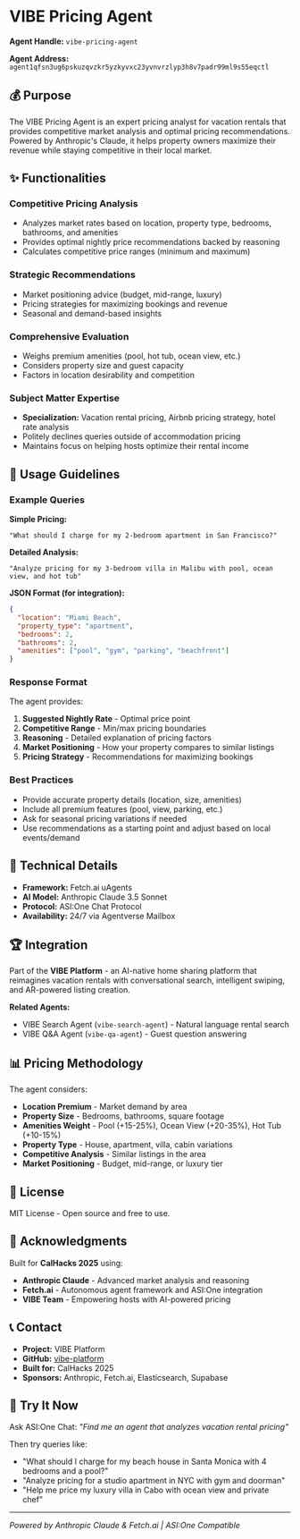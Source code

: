 # VIBE Pricing Agent

**Agent Handle:** `vibe-pricing-agent`

**Agent Address:** `agent1qfsn3ug6pskuzqvzkr5yzkyvxc23yvnvrzlyp3h8v7padr99ml9s55eqctl`

## 💰 Purpose

The VIBE Pricing Agent is an expert pricing analyst for vacation rentals that provides competitive market analysis and optimal pricing recommendations. Powered by Anthropic's Claude, it helps property owners maximize their revenue while staying competitive in their local market.

## ✨ Functionalities

### Competitive Pricing Analysis
- Analyzes market rates based on location, property type, bedrooms, bathrooms, and amenities
- Provides optimal nightly price recommendations backed by reasoning
- Calculates competitive price ranges (minimum and maximum)

### Strategic Recommendations
- Market positioning advice (budget, mid-range, luxury)
- Pricing strategies for maximizing bookings and revenue
- Seasonal and demand-based insights

### Comprehensive Evaluation
- Weighs premium amenities (pool, hot tub, ocean view, etc.)
- Considers property size and guest capacity
- Factors in location desirability and competition

### Subject Matter Expertise
- **Specialization:** Vacation rental pricing, Airbnb pricing strategy, hotel rate analysis
- Politely declines queries outside of accommodation pricing
- Maintains focus on helping hosts optimize their rental income

## 📖 Usage Guidelines

### Example Queries

**Simple Pricing:**
```
"What should I charge for my 2-bedroom apartment in San Francisco?"
```

**Detailed Analysis:**
```
"Analyze pricing for my 3-bedroom villa in Malibu with pool, ocean view, and hot tub"
```

**JSON Format (for integration):**
```json
{
  "location": "Miami Beach",
  "property_type": "apartment",
  "bedrooms": 2,
  "bathrooms": 2,
  "amenities": ["pool", "gym", "parking", "beachfront"]
}
```

### Response Format

The agent provides:
1. **Suggested Nightly Rate** - Optimal price point
2. **Competitive Range** - Min/max pricing boundaries
3. **Reasoning** - Detailed explanation of pricing factors
4. **Market Positioning** - How your property compares to similar listings
5. **Pricing Strategy** - Recommendations for maximizing bookings

### Best Practices

- Provide accurate property details (location, size, amenities)
- Include all premium features (pool, view, parking, etc.)
- Ask for seasonal pricing variations if needed
- Use recommendations as a starting point and adjust based on local events/demand

## 🤖 Technical Details

- **Framework:** Fetch.ai uAgents
- **AI Model:** Anthropic Claude 3.5 Sonnet
- **Protocol:** ASI:One Chat Protocol
- **Availability:** 24/7 via Agentverse Mailbox

## 🏆 Integration

Part of the **VIBE Platform** - an AI-native home sharing platform that reimagines vacation rentals with conversational search, intelligent swiping, and AR-powered listing creation.

**Related Agents:**
- VIBE Search Agent (`vibe-search-agent`) - Natural language rental search
- VIBE Q&A Agent (`vibe-qa-agent`) - Guest question answering

## 📊 Pricing Methodology

The agent considers:
- **Location Premium** - Market demand by area
- **Property Size** - Bedrooms, bathrooms, square footage
- **Amenities Weight** - Pool (+15-25%), Ocean View (+20-35%), Hot Tub (+10-15%)
- **Property Type** - House, apartment, villa, cabin variations
- **Competitive Analysis** - Similar listings in the area
- **Market Positioning** - Budget, mid-range, or luxury tier

## 📄 License

MIT License - Open source and free to use.

## 🙏 Acknowledgments

Built for **CalHacks 2025** using:
- **Anthropic Claude** - Advanced market analysis and reasoning
- **Fetch.ai** - Autonomous agent framework and ASI:One integration
- **VIBE Team** - Empowering hosts with AI-powered pricing

## 📞 Contact

- **Project:** VIBE Platform
- **GitHub:** [vibe-platform](https://github.com)
- **Built for:** CalHacks 2025
- **Sponsors:** Anthropic, Fetch.ai, Elasticsearch, Supabase

## 🚀 Try It Now

Ask ASI:One Chat: *"Find me an agent that analyzes vacation rental pricing"*

Then try queries like:
- "What should I charge for my beach house in Santa Monica with 4 bedrooms and a pool?"
- "Analyze pricing for a studio apartment in NYC with gym and doorman"
- "Help me price my luxury villa in Cabo with ocean view and private chef"

---

*Powered by Anthropic Claude & Fetch.ai | ASI:One Compatible*
